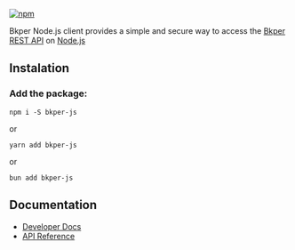 [Bkper REST API]: https://bkper.com/docs/#rest-apis

[![npm](https://img.shields.io/npm/v/bkper?color=%235889e4)](https://www.npmjs.com/package/bkper)

Bkper Node.js client provides a simple and secure way to access the [Bkper REST API] on [Node.js](https://nodejs.dev/)

## Instalation

### Add the package:

```
npm i -S bkper-js
```
or
```
yarn add bkper-js
```
or
```
bun add bkper-js
```

## Documentation

- [Developer Docs](https://bkper.com/docs)
- [API Reference](https://bkper.com/docs/bkper-js/)

